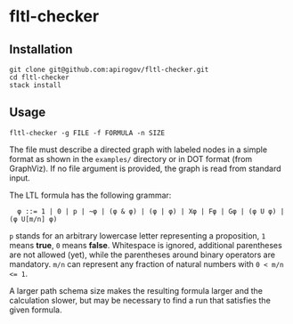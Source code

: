 # fltl-checker

## Installation

```
git clone git@github.com:apirogov/fltl-checker.git
cd fltl-checker
stack install
```

## Usage

`fltl-checker -g FILE -f FORMULA -n SIZE`

The file must describe a directed graph with labeled nodes in a simple format as
shown in the `examples/` directory or in DOT format (from GraphViz).
If no file argument is provided, the graph is read from standard input.

The LTL formula has the following grammar:

```
  φ ::= 1 | 0 | p | ~φ | (φ & φ) | (φ | φ) | Xφ | Fφ | Gφ | (φ U φ) | (φ U[m/n] φ)
```

`p` stands for an arbitrary lowercase letter representing a proposition, `1` means
**true**, `0` means **false**. Whitespace is ignored, additional parentheses are not allowed (yet),
while the parentheses around binary operators are mandatory. `m/n` can represent
  any fraction of natural numbers with `0 < m/n <= 1`.

A larger path schema size makes the resulting formula larger and the calculation
slower, but may be necessary to find a run that satisfies the given formula.

